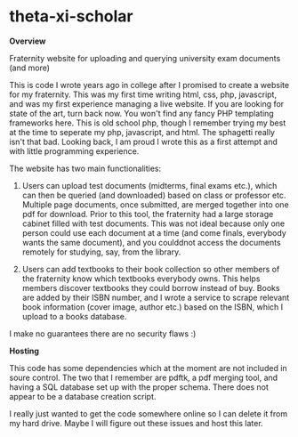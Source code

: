 # theta-xi-scholar

<b>Overview</b>

Fraternity website for uploading and querying university exam documents (and more)

This is code I wrote years ago in college after I promised to create a website for my fraternity. This was my first time writing html, css, php, javascript, and was my first experience managing a live website. If you are looking for state of the art, turn back now. You won't find any fancy PHP templating frameworks here. This is old school php, though I remember trying my best at the time to seperate my php, javascript, and html. The sphagetti really isn't that bad. Looking back, I am proud I wrote this as a first attempt and with little programming experience.

The website has two main functionalities:

1. Users can upload test documents (midterms, final exams etc.), which can then be queried (and downloaded) based on class or professor etc. Multiple page documents, once submitted, are merged together into one pdf for download. Prior to this tool, the fraternity had a large storage cabinet filled with test documents. This was not ideal because only one person could use each document at a time (and come finals, everybody wants the same document), and you coulddnot access the documents remotely for studying, say, from the library.

2. Users can add textbooks to their book collection so other members of the fraternity know which textbooks everybody owns. This helps members discover textbooks they could borrow instead of buy. Books are added by their ISBN number, and I wrote a service to scrape relevant book information (cover image, author etc.) based on the ISBN, which I upload to a books database.

I make no guarantees there are no security flaws :)

<b>Hosting</b>

This code has some dependencies which at the moment are not included in soure control. The two that I remember are pdftk, a pdf merging tool, and having a SQL database set up with the proper schema. There does not appear to be a database creation script. 

I really just wanted to get the code somewhere online so I can delete it from my hard drive. Maybe I will figure out these issues and host this later.
